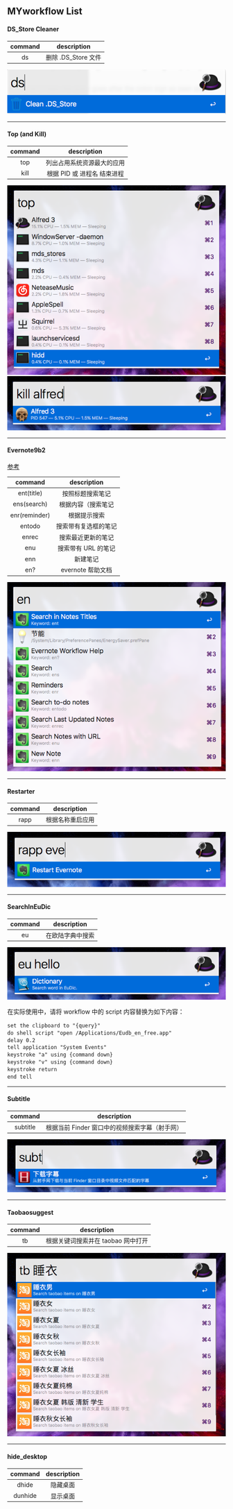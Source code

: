 ## MYworkflow List


#### DS_Store Cleaner 
| command | description |
|:--:|:---:|
| ds | 删除 .DS_Store 文件 |


![image](https://github.com/SYMEngrave/dotfiles/blob/master/Myworkflow/image/DS_Store_Cleanner_example.png?raw=true)

---

#### Top (and Kill)
| command | description |
|:--:|:---:|
| top | 列出占用系统资源最大的应用 |
|kill | 根据 PID 或 进程名 结束进程|

![image](https://github.com/SYMEngrave/dotfiles/blob/master/Myworkflow/image/top_example.png?raw=true)
![image](https://github.com/SYMEngrave/dotfiles/blob/master/Myworkflow/image/kill_example.png?raw=true)

---

#### Evernote9b2
[参考](https://www.alfredforum.com/topic/840-evernote-9-beta-2-for-alfred-3-search-create-append-set-reminders-all-within-alfred/)

| command | description |
|:--:|:---:|
| ent(title) | 按照标题搜索笔记 |
| ens(search)| 根据内容（搜索笔记 |
| enr(reminder) |根据提示搜索 |
| entodo |搜索带有复选框的笔记 |
| enrec | 搜索最近更新的笔记|
| enu | 搜索带有 URL 的笔记|
| enn | 新建笔记 |
| en? | evernote 帮助文档 |

![image](https://github.com/SYMEngrave/dotfiles/blob/master/Myworkflow/image/evernote_example.png?raw=true)

---

#### Restarter
| command | description |
|:--:|:---:|
| rapp | 根据名称重启应用 |

![image](https://github.com/SYMEngrave/dotfiles/blob/master/Myworkflow/image/restart_application_example.png?raw=true)

---
#### SearchInEuDic
| command | description |
|:--:|:---:|
| eu | 在欧陆字典中搜索 |

![image](https://github.com/SYMEngrave/dotfiles/blob/master/Myworkflow/image/SearchInEuDic_example.png?raw=true)

在实际使用中，请将 workflow 中的 script 内容替换为如下内容：
```tex
set the clipboard to "{query}"
do shell script "open /Applications/Eudb_en_free.app"
delay 0.2
tell application "System Events"
keystroke "a" using {command down}
keystroke "v" using {command down}
keystroke return
end tell
```
----

#### Subtitle
| command | description |
|:--:|:---:|
| subtitle | 根据当前 Finder 窗口中的视频搜索字幕（射手网） |

![image](https://github.com/SYMEngrave/dotfiles/blob/master/Myworkflow/image/subtiltle_example.png?raw=true)

----

#### Taobaosuggest
| command | description |
|:--:|:---:|
| tb | 根据关键词搜索并在 taobao 网中打开 |

![image](https://github.com/SYMEngrave/dotfiles/blob/master/Myworkflow/image/taobaosearch_example.png?raw=true)

----

#### hide_desktop
| command | description |
|:--:|:---:|
| dhide | 隐藏桌面 |
| dunhide | 显示桌面 |
